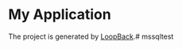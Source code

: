 # My Application

The project is generated by [LoopBack](http://loopback.io).#   m s s q l t e s t  
 